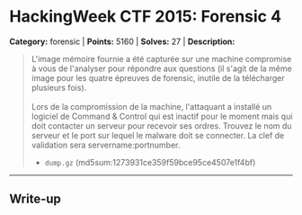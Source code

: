 # HackingWeek CTF 2015: Forensic 4

**Category:** forensic |
**Points:** 5160 |
**Solves:** 27 |
**Description:**


> L'image mémoire fournie a été capturée sur une machine compromise à vous de l'analyser pour répondre aux questions (il s'agit de la même image pour les quatre épreuves de forensic, inutile de la télécharger plusieurs fois).<br>
> <br> 
> Lors de la compromission de la machine, l'attaquant a installé un logiciel de Command & Control qui est inactif pour le moment mais qui doit contacter un serveur pour recevoir ses ordres. Trouvez le nom du serveur et le port sur lequel le malware doit se connecter. La clef de validation sera servername:portnumber.
> 
> * <code>dump.gz</code> (md5sum:1273931ce359f59bce95ce4507e1f4bf)

___

## Write-up

